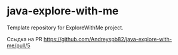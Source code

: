 # java-explore-with-me
Template repository for ExploreWithMe project.

Ссыдка на PR https://github.com/Andreyspb82/java-explore-with-me/pull/5
